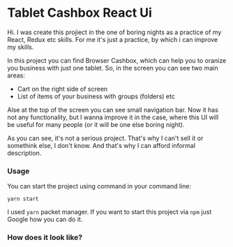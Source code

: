 # Tablet Cashbox React Ui
Hi. I was create this projiect in the one of boring nights as a practice of my React, Redux etc skills. For me it's just a practice, by which i can improve my skills.

In this project you can find Browser Cashbox, which can help you to oranize you business with just one tablet. So, in the screen you can see two main areas: <br/>
* Cart on the right side of screen
* List of items of your business with groups (folders) etc 

Alse at the top of the screen you can see small navigation bar. Now it has not any functionality, but I wanna improve it in the case, where this UI will be useful for many people (or it will be one else boring night).

As you can see, it's not a serious project. That's why I can't sell it or somethink else, I don't know. And that's why I can afford informal description.

### Usage 
You can start the project using command in your command line:
```
yarn start
```
I used `yarn` packet manager. If you want to start this project via `npm` just Google how you can do it.

### How does it look like? 
[firstPicture]: https://ibb.co/4ZzTmbC
[secondPicture]: https://ibb.co/88NWnvV
[thirdPicture]: https://ibb.co/4jVS6C7